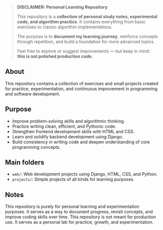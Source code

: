 > **DISCLAIMER: Personal Learning Repository**
>
> This repository is a **collection of personal study notes, experimental code, and algorithm practice**.
> It contains everything from basic exercises to classic algorithm implementations.
>
> The purpose is to **document my learning journey**, reinforce concepts through repetition, and build a foundation for more advanced topics.
>
> Feel free to explore or suggest improvements — but keep in mind: **this is not polished production code**.

## About

This repository contains a collection of exercises and small projects created for practice, experimentation, and continuous improvement in programming and software development.

## Purpose

- Improve problem-solving skills and algorithmic thinking.
- Practice writing clean, efficient, and Pythonic code.
- Strengthen frontend development skills with HTML and CSS.
- Learn and solidify backend development using Django.
- Build consistency in writing code and deepen understanding of core programming concepts.

## Main folders

- `web/`: Web development projects using Django, HTML, CSS, and Python.
- `projects/`: Simple projects of all kinds for learning purposes.

## Notes

This repository is purely for personal learning and experimentation purposes. It serves as a way to document progress, revisit concepts, and improve coding skills over time. This repository is not meant for production use. It serves as a personal lab for practice, growth, and experimentation.
